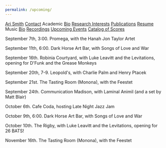 ```yaml
---
permalink: /upcoming/
---
```


<div class="sidenav">
  <a href="../">Ari Smith</a>
  <a href="../contact">Contact</a>
  <atitle>Academic</atitle>
  <a href="../academic-bio"><asub>Bio</asub></a>
  <a href="../research-interests"><asub>Research Interests</asub></a>
  <a href="../publications"><asub>Publications</asub></a>
  <a href="../Ari Smith Resume as of 2022-02-11.pdf" download><asub>Resume</asub></a>
  <atitle>Music</atitle>
  <a href="../music-bio"><asub>Bio</asub></a>
  <a href="../recordings"><asub>Recordings</asub></a>
  <a href="../upcoming"><asub>Upcoming Events</asub></a>
  <a href="../catalog-of-works"><asub>Catalog of Scores</asub></a>
</div>

September 7th, 3:00. Promega, with the Hanah Jon Taylor Artet

September 11th, 6:00. Dark Horse Art Bar, with Songs of Love and War

September 16th. Robinia Courtyard, with Luke Leavitt and the Levitations, opening for D'Funk and the Grease Monkeys

September 20th, 7-9. Leopold's, with Charlie Palm and Henry Ptacek

September 21st. The Tasting Room (Monona), with the Feestet

September 24th. Communication Madison, with Laminal Animil (and a set by Matt Blair)

October 6th. Cafe Coda, hosting Late Night Jazz Jam

October 9th, 6:00. Dark Horse Art Bar, with Songs of Love and War

October 10th. The Rigby, with Luke Leavitt and the Levitations, opening for 26 BATS!

November 16th. The Tasting Room (Monona), with the Feestet
